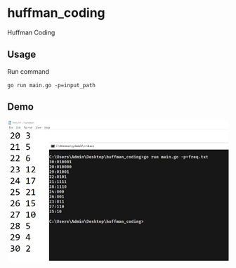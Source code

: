 # huffman_coding
Huffman Coding
## Usage
Run command
```
go run main.go -p=input_path
```
## Demo
![demo](screenshots/huff_code.png)
